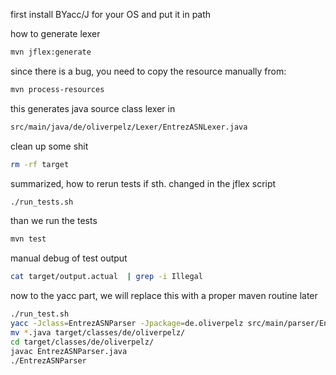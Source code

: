 first install BYacc/J for your OS and put it in path

how to generate lexer
```sh
mvn jflex:generate
```
since there is a bug, you need to copy the resource manually from:
```sh
mvn process-resources
```

this generates java source class lexer in 
```sh
src/main/java/de/oliverpelz/Lexer/EntrezASNLexer.java
```
clean up some shit
```sh
rm -rf target
```

summarized, how to rerun tests if sth. changed in the jflex script
```sh
./run_tests.sh
```

than we run the tests
```sh
mvn test

```
manual debug of test output
```sh
cat target/output.actual  | grep -i Illegal
```

now to the yacc part, we will replace this with a proper maven routine later

```sh
./run_test.sh
yacc -Jclass=EntrezASNParser -Jpackage=de.oliverpelz src/main/parser/EntrezASNParser.y
mv *.java target/classes/de/oliverpelz/
cd target/classes/de/oliverpelz/
javac EntrezASNParser.java
./EntrezASNParser
```

